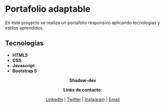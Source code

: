 
# Portafolio adaptable 

En éste proyecto se realiza un portafolio responsivo aplicando tecnologías y estilos aprendidos.


## Tecnologías 

- **HTML5**
- **CSS**
- **Javascript**
- **Bootstrap 5**



<p align="center">
  <strong>Shadow-dev</strong>
</p>

<p align="center">
  <strong>Links de contacto:</strong>
</p>

<p align="center">
  <a href="https://linkedin.com/in/cristiansombra">LinkedIn</a> |
  <a href="https://twitter.com/CristianSombra8">Twitter</a> |
  <a href="https://www.instagram.com/cristiansombra87/">Instagram</a> |
  <a href="mailto:cristiansombra87@gmail.com">Email</a>
</p>

